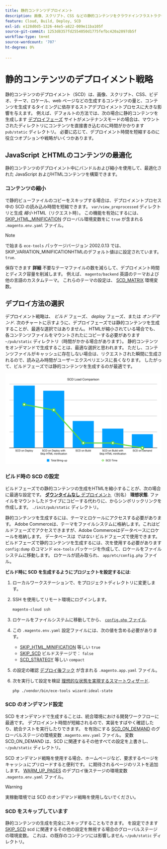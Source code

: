 ```yaml
---
title: 静的コンテンツデプロイメント
description: 画像、スクリプト、CSS などの静的コンテンツをクラウドインフラストラクチャプロジェクト上のAdobe Commerceにデプロイする方法について説明します。
feature: Cloud, Build, Deploy, SCD
exl-id: e128d0d5-1326-44e5-a822-009e11ba105f
source-git-commit: 1253d8357fd2554050d1775fefbc420a2097db5f
workflow-type: tm+mt
source-wordcount: '707'
ht-degree: 0%

---
```


# 静的コンテンツのデプロイメント戦略

静的コンテンツのデプロイメント（SCD）は、画像、スクリプト、CSS、ビデオ、テーマ、ロケール、web ページなどの生成するコンテンツの量と、コンテンツを生成するタイミングに依存するストアデプロイメントプロセスに大きな影響を与えます。 例えば、デフォルトの方法では、次の場合に静的コンテンツを生成します [デプロイフェーズ](process.md#deploy-phase-deploy-phase) サイトがメンテナンスモードの場合は、マウントされたディレクトリにコンテンツを直接書き込むのに時間がかかります `pub/static` ディレクトリ。 必要に応じて、デプロイメント時間を短縮するのに役立つオプションや戦略がいくつかあります。

## JavaScript とHTMLのコンテンツの最適化

静的コンテンツのデプロイメント中にバンドルおよび縮小を使用して、最適化された JavaScript およびHTMLコンテンツを構築できます。

### コンテンツの縮小

で静的ビューファイルのコピーをスキップする場合は、デプロイメントプロセス中の SCD の読み込み時間を短縮できます。 `var/view_preprocessed` ディレクトリと生成 _縮小_ HTML（リクエスト時）。 この機能を有効にするには、 [SKIP_HTML_MINIFICATION](../environment/variables-global.md#skiphtmlminification) グローバル環境変数をに `true` が含まれる `.magento.env.yaml` ファイル。

>[!NOTE]
>
>で始まる `ece-tools` パッケージバージョン 2002.0.13 では、SKIP_VARIATION_MINIFICATIONHTMLのデフォルト値はに設定されています。 `true`.

保存できます **詳細** 不要なテーマファイルの数を減らして、デプロイメント時間とディスク容量を削減します。 例えば、 `magento/backend` 英語のテーマおよび他の言語のカスタムテーマ。 これらのテーマの設定は、 [SCD_MATRIX](../environment/variables-deploy.md#scdmatrix) 環境変数。

## デプロイ方法の選択

デプロイメント戦略は、 _ビルド_ フェーズ、 _deploy_ フェーズ、または _オンデマンド_. 次のチャートに示すように、デプロイフェーズでは静的コンテンツを生成することが、最適な選択ではありません。 HTMLが縮小されている場合でも、各コンテンツファイルをマウントされたにコピーする必要があります `~/pub/static` ディレクトリ（時間がかかる場合があります）。 静的コンテンツをオンデマンドで生成することは、最適な選択と思われます。 ただし、コンテンツファイルがキャッシュに存在しない場合は、リクエストされた瞬間に生成されるので、読み込み時間がユーザーエクスペリエンスに長くなります。 したがって、ビルドフェーズでは静的コンテンツを生成するのが最適です。

![SCD 負荷比較](../../assets/scd-load-times.png)

### ビルド時の SCD の設定

ビルドフェーズでの静的コンテンツの生成をHTMLを縮小することが、次の場合に最適な設定です。 [**ダウンタイムなし** デプロイメント](reduce-downtime.md)（別名） **理想状態**. ファイルをマウントしたドライブにコピーする代わりに、からシンボリックリンクを作成します。 `./init/pub/static` ディレクトリ。

静的コンテンツを生成するには、テーマとロケールにアクセスする必要があります。 Adobe Commerceは、テーマをファイルシステムに格納します。これはビルドフェーズでアクセスできますが、Adobe Commerceはデータベースにロケールを格納します。 データベースは _ではない_ ビルドフェーズで使用できます。 ビルドフェーズで静的コンテンツを生成するには、次を使用する必要があります `config:dump` のコマンド `ece-tools` パッケージを作成して、ロケールをファイルシステムに移動します。 ロケールが読み取られ、 `app/etc/config.php` ファイル。

**ビルド時に SCD を生成するようにプロジェクトを設定するには**:

1. ローカルワークステーションで、をプロジェクトディレクトリに変更します。
1. SSH を使用してリモート環境にログインします。

   ```bash
   magento-cloud ssh
   ```

1. ロケールをファイルシステムに移動してから、 [`config.php` ファイル](../development/commerce-version.md#create-a-configphp-file).

1. この `.magento.env.yaml` 設定ファイルには、次の値を含める必要があります。

   - [SKIP_HTML_MINIFICATION](../environment/variables-global.md#skip_html_minification) 等しい `true`
   - [SKIP_SCD](../environment/variables-build.md#skip_scd) ビルドステージで： `false`
   - [SCD_STRATEGY](../environment/variables-build.md#scd_strategy) 等しい `compact`

1. の設定の確認 [デプロイ後フック](../application/hooks-property.md) が含まれる `.magento.app.yaml` ファイル。

1. 次を実行して設定を検証 [理想的な状態を実現するスマートウィザード](smart-wizards.md).

   ```bash
   php ./vendor/bin/ece-tools wizard:ideal-state
   ```

### SCD のオンデマンド設定

SCD をオンデマンドで生成することは、統合環境における開発ワークフローに最適です。 デプロイメント時間が短縮されるので、実装をすばやく確認したり、統合テストを実行したりできます。 を有効にする [SCD_ON_DEMAND](../environment/variables-global.md#scdondemand) のグローバルステージの環境変数 `.magento.env.yaml` ファイル。 変数 SCD_ON_DEMAND は、SCD に関連するその他すべての設定を上書きし、 `~/pub/static` ディレクトリ。

SCD オンデマンド戦略を使用する場合、ホームページなど、要求するページをキャッシュにプリロードすると便利です。 に期待されるページのリストを追加します。 [WARM_UP_PAGES](../environment/variables-post-deploy.md#warmuppages) のデプロイ後ステージの環境変数 `.magento.env.yaml` ファイル。

>[!WARNING]
>
>実稼動環境では SCD のオンデマンド戦略を使用しないでください。

### SCD をスキップしています

静的コンテンツの生成を完全にスキップすることもできます。 を設定できます [SKIP_SCD](../environment/variables-build.md#skipscd) scd に関連するその他の設定を無視する場合のグローバルステージの環境変数。 これは、の既存のコンテンツには影響しません `~/pub/static` ディレクトリ。

